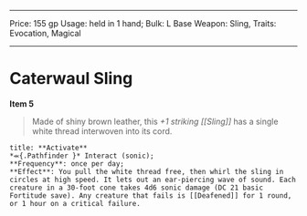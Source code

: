 
---
Price: 155 gp
Usage: held in 1 hand;
Bulk: L
Base Weapon: Sling,
Traits: Evocation, Magical

---

# Caterwaul Sling

**Item 5**

> Made of shiny brown leather, this *+1 striking [[Sling]]* has a single white thread interwoven into its cord.

```ad-embed-ability
title: **Activate**
*⬺{.Pathfinder }* Interact (sonic); 
**Frequency**: once per day;
**Effect**: You pull the white thread free, then whirl the sling in circles at high speed. It lets out an ear-piercing wave of sound. Each creature in a 30-foot cone takes 4d6 sonic damage (DC 21 basic Fortitude save). Any creature that fails is [[Deafened]] for 1 round, or 1 hour on a critical failure.

```
